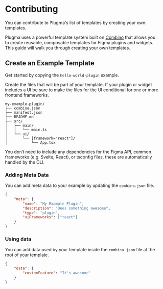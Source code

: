 # Contributing

You can contribute to Plugma's list of templates by creating your own templates.

Plugma uses a powerful template system built on [Combino](https://github.com/gavinmcfarland/combino) that allows you to create reusable, composable templates for Figma plugins and widgets. This guide will walk you through creating your own templates.

## Create an Example Template

Get started by copying the `hello-world-plugin` example.

Create the files that will be part of your template. If your plugin or widget includes a UI be sure to make the files for the UI conditional for one or more frontend frameworks.

```
my-example-plugin/
├── combino.json
├── manifest.json
├── README.md
├── src/
│   ├── main/
│   │   └── main.ts
│   └── ui/
│       └── [framework="react"]/
│           └── App.tsx
```

You don’t need to include any dependencies for the Figma API, common frameworks (e.g. Svelte, React), or tsconfig files, these are automatically handled by the CLI.

### Adding Meta Data

You can add meta data to your example by updating the `combino.json` file.

```json
{
    "meta": {
        "name": "My Example Plugin",
        "description": "Does something awesome",
        "type": "plugin",
        "uiFrameworks": ["react"]
    }
}
```

### Using data

You can add data used by your template inside the `combino.json` file at the root of your template.

```json
{
    "data": {
        "customFeature": "It's awesome"
    }
}
```
